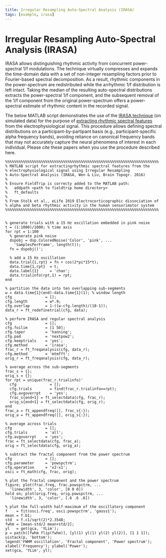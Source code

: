 ```yaml
---
title: Irregular Resampling Auto-Spectral Analysis (IRASA)
tags: [example, irasa]
---
```


# Irregular Resampling Auto-Spectral Analysis (IRASA)

IRASA allows distinguishing rhythmic activity from concurrent power-spectral 1/f modulations. The technique virtually compresses and expands the time-domain data with a set of non-integer resampling factors prior to Fourier-based spectral decomposition. As a result, rhythmic components in the power-spectrum are redistributed while the arrhythmic 1/f distribution is left intact. Taking the median of the resulting auto-spectral distributions extracts the power-spectral 1/f component, and the subsequent removal of the 1/f component from the original power-spectrum offers a power-spectral estimate of rhythmic content in the recorded signal.

The below MATLAB script demonstrates the use of the [IRASA technique](https://link.springer.com/article/10.1007/s10548-015-0448-0) (on simulated data) for the purpose of [extracting rhythmic spectral features](https://elifesciences.org/articles/48065) from the electrophysiological signal. This procedure allows defining spectral distributions on a participant-by-partipant basis (e.g., participant-specific alpha frequency bands), avoiding reliance on canonical frequency bands that may not accurately capture the neural phenomena of interest in each individual. Please cite these papers when you use the procedure described here.


    %%%%%%%%%%%%%%%%%%%%%%%%%%%%%%%%%%%%%%%%%%%%%%%%%%%%%%%%%%%%%%%%%%%%%
    % MATLAB script for extractingrhythmic spectral features from the
    % electrophysiological signal using Irregular Resampling
    % Auto-Spectral Analysis (IRASA, Wen & Liu, Brain Topogr. 2016)
    %
    % Ensure FieldTrip is correcty added to the MATLAB path:
    %   addpath <path to fieldtrip home directory>
    %   ft_defaults
    %
    % From Stolk et al., eLife 2019 Electrocorticographic dissociation of 
    % alpha and beta rhythmic activity in the human sensorimotor system
    %%%%%%%%%%%%%%%%%%%%%%%%%%%%%%%%%%%%%%%%%%%%%%%%%%%%%%%%%%%%%%%%%%%%%


    % generate trials with a 15 Hz oscillation embedded in pink noise
    t = (1:1000)/1000; % time axis
    for rpt = 1:100
      % generate pink noise
      dspobj = dsp.ColoredNoise('Color', 'pink', ...
        'SamplesPerFrame', length(t));
      fn = dspobj()';
      
      % add a 15 Hz oscillation
      data.trial{1,rpt} = fn + cos(2*pi*15*t); 
      data.time{1,rpt}  = t;
      data.label{1}     = 'chan';
      data.trialinfo(rpt,1) = rpt;
    end
    
    % partition the data into ten overlapping sub-segments
    w = data.time{1}(end)-data.time{1}(1); % window length
    cfg               = [];
    cfg.length        = w*.9;
    cfg.overlap       = 1-((w-cfg.length)/(10-1));
    data_r = ft_redefinetrial(cfg, data);
    
    % perform IRASA and regular spectral analysis
    cfg               = [];
    cfg.foilim        = [1 50];
    cfg.taper         = 'hanning';
    cfg.pad           = 'nextpow2';
    cfg.keeptrials    = 'yes';
    cfg.method        = 'irasa';
    frac_r = ft_freqanalysis(cfg, data_r);
    cfg.method        = 'mtmfft';
    orig_r = ft_freqanalysis(cfg, data_r);
    
    % average across the sub-segments
    frac_s = {}; 
    orig_s = {};
    for rpt = unique(frac_r.trialinfo)'
      cfg               = [];
      cfg.trials        = find(frac_r.trialinfo==rpt);
      cfg.avgoverrpt    = 'yes';
      frac_s{end+1} = ft_selectdata(cfg, frac_r);
      orig_s{end+1} = ft_selectdata(cfg, orig_r);
    end
    frac_a = ft_appendfreq([], frac_s{:});
    orig_a = ft_appendfreq([], orig_s{:});
    
    % average across trials
    cfg               = [];
    cfg.trials        = 'all';
    cfg.avgoverrpt    = 'yes';
    frac = ft_selectdata(cfg, frac_a);
    orig = ft_selectdata(cfg, orig_a);
    
    % subtract the fractal component from the power spectrum
    cfg               = [];
    cfg.parameter     = 'powspctrm';
    cfg.operation     = 'x2-x1';
    osci = ft_math(cfg, frac, orig);
    
    % plot the fractal component and the power spectrum 
    figure; plot(frac.freq, frac.powspctrm, ...
      'linewidth', 3, 'color', [0 0 0])
    hold on; plot(orig.freq, orig.powspctrm, ...
      'linewidth', 3, 'color', [.6 .6 .6])
    
    % plot the full-width half-maximum of the oscillatory component
    f    = fit(osci.freq', osci.powspctrm', 'gauss1');
    mean = f.b1;
    std  = f.c1/sqrt(2)*2.3548;
    fwhm = [mean-std/2 mean+std/2];
    yl   = get(gca, 'YLim');
    p = patch([fwhm flip(fwhm)], [yl(1) yl(1) yl(2) yl(2)], [1 1 1]);
    uistack(p, 'bottom');
    legend('FWHM oscillation', 'Fractal component', 'Power spectrum');
    xlabel('Frequency'); ylabel('Power');
    set(gca, 'YLim', yl);

